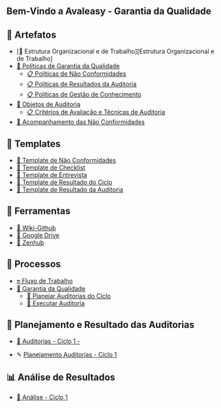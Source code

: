 ## Bem-Vindo a Avaleasy - Garantia da Qualidade


## **:paperclip: Artefatos**
 * [:page_facing_up: Estrutura Organizacional e de Trabalho][Estrutura Organizacional e de Trabalho]
 * [:page_facing_up: Políticas de Garantia da Qualidade]()
   * [:clipboard: Políticas de Não Conformidades]()
   * [:clipboard: Políticas de Resultados da Auditoria]()
   * [:clipboard: Políticas de Gestão de Conhecimento]()  
* [:page_facing_up: Objetos de Auditoria]()
  * [:clipboard: Critérios de Avaliação e Técnicas de Auditoria]()
* [:page_facing_up: Acompanhamento das Não Conformidades]()


## **:scroll: Templates**
  * [:bookmark_tabs: Template de Não Conformidades]()
  * [:bookmark_tabs: Template de Checklist]()
  * [:bookmark_tabs: Template de Entrevista]()
  * [:bookmark_tabs: Template de Resultado do Ciclo]()
  * [:bookmark_tabs: Template de Resultado da Auditoria]()

## **:wrench: Ferramentas**
 * [:open_file_folder: Wiki-Github]()
 * [:open_file_folder: Google Drive]()
 * [:open_file_folder: Zenhub]()

## **:dart: Processos**
 * [:on: Fluxo de Trabalho]()
 * [:mag_right: Garantia da Qualidade]()
   * [:mag_right: Planejar Auditorias do Ciclo]()
   * [:mag_right: Executar Auditoria]()

## **:calendar: Planejamento e Resultado das Auditorias**
 * [:pushpin: Auditorias - Ciclo 1 - ]()


 * ✎ [Planejamento Auditorias - Ciclo 1]()
 

## **:bar_chart: Análise de Resultados**
 * [:triangular_ruler: Análise - Ciclo 1]()


